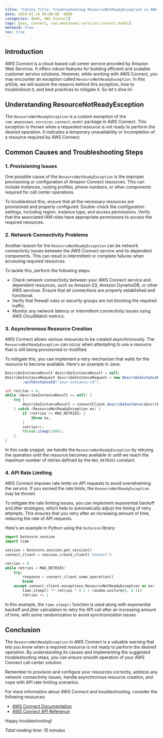 ```yaml
---
title: "Catchy Title: Troubleshooting ResourceNotReadyException in AWS Connect"
date: 2024-01-24 09:00:00 -0000
categories: [AWS, AWS Connect]
tags: [aws, connect, com.amazonaws.services.connect.model]
mermaid: true
toc: true
---
```



## Introduction

AWS Connect is a cloud-based call center service provided by Amazon Web Services. It offers robust features for building efficient and scalable customer service solutions. However, while working with AWS Connect, you may encounter an exception called `ResourceNotReadyException`. In this article, we will explore the reasons behind this exception, how to troubleshoot it, and best practices to mitigate it. So let's dive in!

## Understanding ResourceNotReadyException

The `ResourceNotReadyException` is a custom exception of the `com.amazonaws.services.connect.model` package in AWS Connect. This exception is thrown when a requested resource is not ready to perform the desired operation. It indicates a temporary unavailability or incompletion of a resource required by AWS Connect.

## Common Causes and Troubleshooting Steps

### 1. Provisioning Issues

One possible cause of the `ResourceNotReadyException` is the improper provisioning or configuration of Amazon Connect resources. This can include instances, routing profiles, phone numbers, or other components required for call center operations.

To troubleshoot this, ensure that all the necessary resources are provisioned and properly configured. Double-check the configuration settings, including region, instance type, and access permissions. Verify that the associated IAM roles have appropriate permissions to access the required resources.

### 2. Network Connectivity Problems

Another reason for the `ResourceNotReadyException` can be network connectivity issues between the AWS Connect service and its dependent components. This can result in intermittent or complete failures when accessing required resources.

To tackle this, perform the following steps:

- Check network connectivity between your AWS Connect service and dependent resources, such as Amazon S3, Amazon DynamoDB, or other AWS services. Ensure that all connections are properly established and functional.
- Verify that firewall rules or security groups are not blocking the required traffic.
- Monitor any network latency or intermittent connectivity issues using AWS CloudWatch metrics.

### 3. Asynchronous Resource Creation

AWS Connect allows various resources to be created asynchronously. The `ResourceNotReadyException` can occur when attempting to use a resource that is still being provisioned or modified.

To mitigate this, you can implement a retry mechanism that waits for the resource to become available. Here's an example in Java:

```java
DescribeInstanceResult describeInstanceResult = null;
DescribeInstanceRequest describeInstanceRequest = new DescribeInstanceRequest()
        .withInstanceId("your-instance-id");

int retries = 0;
while (describeInstanceResult == null) {
    try {
        describeInstanceResult = connectClient.describeInstance(describeInstanceRequest);
    } catch (ResourceNotReadyException ex) {
        if (retries >= MAX_RETRIES) {
            throw ex;
        }
        retries++;
        Thread.sleep(1000);
    }
}
```

In this code snippet, we handle the `ResourceNotReadyException` by retrying the operation until the resource becomes available or until we reach the maximum number of retries defined by the `MAX_RETRIES` constant.

### 4. API Rate Limiting

AWS Connect imposes rate limits on API requests to avoid overwhelming the service. If you exceed the rate limits, the `ResourceNotReadyException` may be thrown.

To mitigate the rate limiting issues, you can implement exponential backoff and jitter strategies, which help to automatically adjust the timing of retry attempts. This ensures that you retry after an increasing amount of time, reducing the rate of API requests.

Here's an example in Python using the `botocore` library:

```python
import botocore.session
import time

session = botocore.session.get_session()
connect_client = session.create_client('connect')

retries = 0
while retries < MAX_RETRIES:
    try:
        response = connect_client.some_operation()
        break
    except connect_client.exceptions.ResourceNotReadyException as ex:
        time.sleep(2 ** retries * 0.1 + random.uniform(0, 0.1))
        retries += 1
```

In this example, the `time.sleep()` function is used along with exponential backoff and jitter calculation to retry the API call after an increasing amount of time, with some randomization to avoid synchronization issues.

## Conclusion

The `ResourceNotReadyException` in AWS Connect is a valuable warning that lets you know when a required resource is not ready to perform the desired operation. By understanding its causes and implementing the suggested troubleshooting steps, you can ensure smooth operation of your AWS Connect call center solution.

Remember to provision and configure your resources correctly, address any network connectivity issues, handle asynchronous resource creation, and cope with API rate limiting scenarios.

For more information about AWS Connect and troubleshooting, consider the following resources:

- [AWS Connect Documentation](https://docs.aws.amazon.com/connect/)
- [AWS Connect API Reference](https://docs.aws.amazon.com/connect/latest/APIReference/Welcome.html)

Happy troubleshooting!

*Total reading time: 15 minutes*